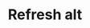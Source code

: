 ---
title: Refresh alt
tags: ["refresh", "alt"]
icon: refresh-alt
svg: '<svg xmlns="http://www.w3.org/2000/svg" width="24" height="24" fill="none" viewBox="0 0 24 24" stroke-width="1.5" stroke-linecap="round" stroke-linejoin="round" stroke="currentColor"><path d="M3.5 8c1.392-3.179 4.823-5 8.522-5 4.679 0 8.525 3.552 8.978 8.1"/><path d="M7.511 8.4h-3.97a.54.54 0 0 1-.54-.54V3.9M20.5 16c-1.392 3.179-4.822 5-8.522 5C7.299 21 3.453 17.448 3 12.9"/><path d="M16.489 15.6h3.97a.54.54 0 0 1 .541.54v3.96"/></svg>'
---